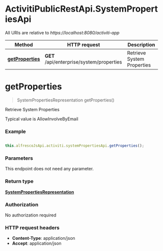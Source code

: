 # ActivitiPublicRestApi.SystemPropertiesApi

All URIs are relative to *https://localhost:8080/activiti-app*

Method | HTTP request | Description
------------- | ------------- | -------------
[**getProperties**](SystemPropertiesApi.md#getProperties) | **GET** /api/enterprise/system/properties | Retrieve System Properties


<a name="getProperties"></a>
# **getProperties**
> SystemPropertiesRepresentation getProperties()

Retrieve System Properties

Typical value is AllowInvolveByEmail

### Example
```javascript

this.alfrescoJsApi.activiti.systemPropertiesApi.getProperties();
```

### Parameters
This endpoint does not need any parameter.

### Return type

[**SystemPropertiesRepresentation**](SystemPropertiesRepresentation.md)

### Authorization

No authorization required

### HTTP request headers

 - **Content-Type**: application/json
 - **Accept**: application/json


